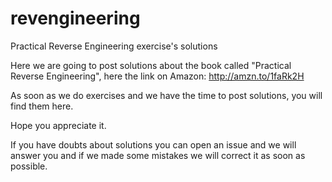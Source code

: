 revengineering
==============

Practical Reverse Engineering exercise's solutions

Here we are going to post solutions about the book called
"Practical Reverse Engineering", here the link on Amazon:
http://amzn.to/1faRk2H

As soon as we do exercises and we have the time to post solutions,
you will find them here.

Hope you appreciate it.

If you have doubts about solutions you can open an issue and
we will answer you and if we made some mistakes we will correct
it as soon as possible.